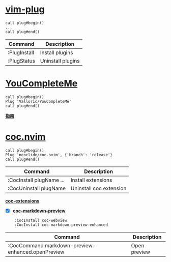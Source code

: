 # [vim-plug](https://github.com/junegunn/vim-plug)
	call plug#begin()
	...
	call plug#end()

	
|Command|Description|
|---	|---	|
|:PlugInstall|Install plugins|
|:PlugStatus|Uninstall plugins|

# [YouCompleteMe](https://github.com/ycm-core/YouCompleteMe)
	call plug#begin()
	Plug 'Valloric/YouCompleteMe'
	call plug#end()
**[指南](https://github.com/ycm-core/YouCompleteMe/wiki/Full-Installation-Guide)**

# [coc.nvim](https://github.com/neoclide/coc.nvim)
	call plug#begin()
	Plug 'neoclide/coc.nvim', {'branch': 'release'}
	call plug#end()

	
	
|Command|Description|
|---	|---	|
|:CocInstall plugName ... |Install extensions|
|:CocUninstall plugName |Uninstall coc extension|

**[coc-extensions](https://github.com/neoclide/coc.nvim/wiki/Using-coc-extensions)**

- [x] **[coc-markdown-preview](https://github.com/weirongxu/coc-markdown-preview-enhanced)**   
```
	:CocInstall coc-webview
	:CocInstall coc-markdown-preview-enhanced
```
|Command|Description|
|---	|---	|
|:CocCommand markdown-preview-enhanced.openPreview	|Open preview	|
